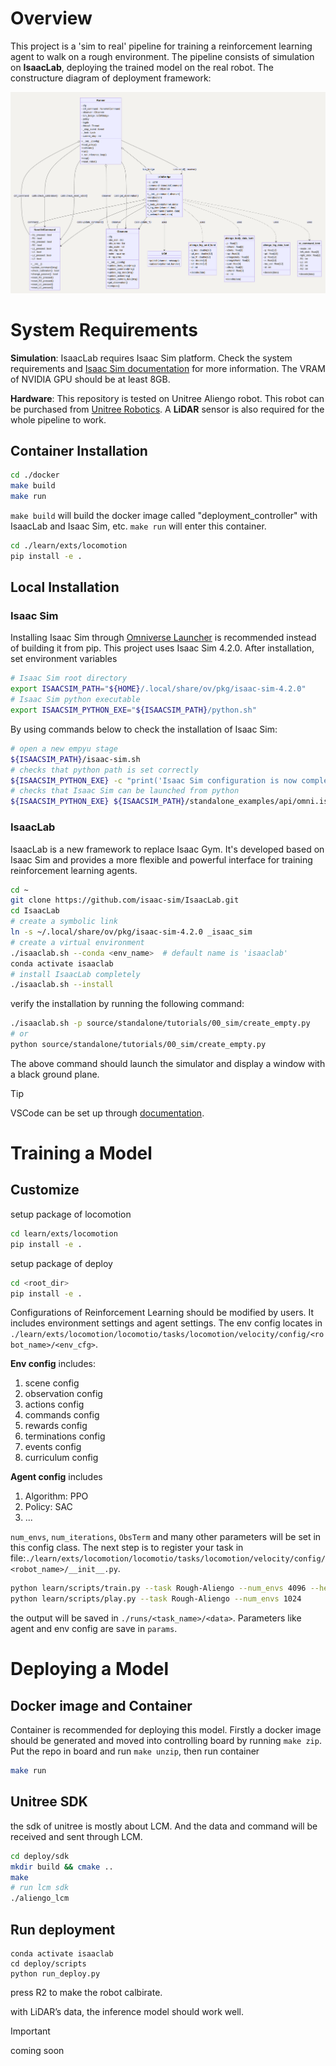 # Overview
This project is a 'sim to real' pipeline for training a reinforcement learning agent to walk on a rough environment. The pipeline consists of simulation on **IsaacLab**, deploying the trained model on the real robot. The constructure diagram of deployment framework:

![UML](./resources/assets/UML.png)


# System Requirements

**Simulation**: IsaacLab requires Isaac Sim platform. Check the system requirements and [Isaac Sim documentation](https://docs.omniverse.nvidia.com/isaacsim/latest/installation/install_workstation.html) for more information. The VRAM of NVIDIA GPU should be at least 8GB.

**Hardware**: This repository is tested on Unitree Aliengo robot. This robot can be purchased from [Unitree Robotics](https://www.unitree.com/aliengo/). A **LiDAR** sensor is also required for the whole pipeline to work.

## Container Installation

```bash
cd ./docker
make build
make run
```
`make build` will build the docker image called "deployment_controller" with IsaacLab and Isaac Sim, etc. `make run` will enter this container. 

```bash
cd ./learn/exts/locomotion
pip install -e .
```

## Local Installation

### Isaac Sim

Installing Isaac Sim through [Omniverse Launcher](https://docs.omniverse.nvidia.com/isaacsim/latest/installation/install_workstation.html) is recommended instead of building it from pip. This project uses Isaac Sim 4.2.0. After installation, set environment variables

```bash
# Isaac Sim root directory
export ISAACSIM_PATH="${HOME}/.local/share/ov/pkg/isaac-sim-4.2.0"
# Isaac Sim python executable
export ISAACSIM_PYTHON_EXE="${ISAACSIM_PATH}/python.sh"
```

By using commands below to check the installation of Isaac Sim:

```bash
# open a new empyu stage
${ISAACSIM_PATH}/isaac-sim.sh
# checks that python path is set correctly
${ISAACSIM_PYTHON_EXE} -c "print('Isaac Sim configuration is now complete.')"
# checks that Isaac Sim can be launched from python
${ISAACSIM_PYTHON_EXE} ${ISAACSIM_PATH}/standalone_examples/api/omni.isaac.core/add_cubes.py
```

### IsaacLab

IsaacLab is a new framework to replace Isaac Gym. It's developed based on Isaac Sim and provides a more flexible and powerful interface for training reinforcement learning agents.    

```bash
cd ~
git clone https://github.com/isaac-sim/IsaacLab.git
cd IsaacLab
# create a symbolic link
ln -s ~/.local/share/ov/pkg/isaac-sim-4.2.0 _isaac_sim
# create a virtual environment
./isaaclab.sh --conda <env_name>  # default name is 'isaaclab'
conda activate isaaclab
# install IsaacLab completely
./isaaclab.sh --install
```

verify the installation by running the following command:

```bash
./isaaclab.sh -p source/standalone/tutorials/00_sim/create_empty.py
# or
python source/standalone/tutorials/00_sim/create_empty.py
```
The above command should launch the simulator and display a window with a black ground plane.

> [!TIP]
>
> VSCode can be set up through [documentation](https://isaac-sim.github.io/IsaacLab/source/overview/developer-guide/vs_code.html).

# Training a Model

## Customize

setup package of locomotion

```bash
cd learn/exts/locomotion
pip install -e .
```

setup package of deploy

```bash
cd <root_dir>
pip install -e .
```

Configurations of Reinforcement Learning should be modified by users. It includes environment settings and agent settings. The env config locates in `./learn/exts/locomotion/locomotio/tasks/locomotion/velocity/config/<robot_name>/<env_cfg>`. 

**Env config** includes:

1. scene config
2. observation config
3. actions config
4. commands config
5. rewards config
6. terminations config
7. events config
8. curriculum config

**Agent config** includes

1. Algorithm: PPO
2. Policy: SAC
3. ...

`num_envs`, `num_iterations`, `ObsTerm` and many other parameters will be set in this config class. The next step is to register your task in file:`./learn/exts/locomotion/locomotio/tasks/locomotion/velocity/config/<robot_name>/__init__.py`. 

```bash
python learn/scripts/train.py --task Rough-Aliengo --num_envs 4096 --headless
python learn/scripts/play.py --task Rough-Aliengo --num_envs 1024
```

the output will be saved in `./runs/<task_name>/<data>`. Parameters like agent and env config are save in `params`.

# Deploying a Model

## Docker image and Container

Container is recommended for deploying this model. Firstly a docker image should be generated and moved into controlling board by running `make zip`. Put the repo in board and run `make unzip`, then run container

```bash
make run
```

## Unitree SDK

the sdk of unitree is mostly about LCM. And the data and command will be received and sent through LCM.

```bash
cd deploy/sdk 
mkdir build && cmake ..
make
# run lcm sdk
./aliengo_lcm
```

## Run deployment

```
conda activate isaaclab
cd deploy/scripts
python run_deploy.py
```

press R2 to make the robot calbirate.

with LiDAR’s data, the inference model should work well.

> [!IMPORTANT]
>
> coming soon
